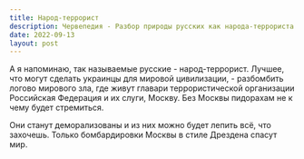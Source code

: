 ```yaml
---
title: Народ-террорист
description: Червепедия - Разбор природы русских как народа-террориста и необходимости уничтожения Москвы.
date: 2022-09-13
layout: post
---
```


<p>А я напоминаю, так называемые русские - народ-террорист. Лучшее, что могут сделать украинцы для мировой цивилизации, - разбомбить логово мирового зла, где живут главари террористической организации Российская Федерация и их слуги, Москву. Без Москвы пидорахам не к чему будет стремиться.</p>

<p>Они станут деморализованы и из них можно будет лепить всё, что захочешь. Только бомбардировки Москвы в стиле Дрездена спасут мир.</p>